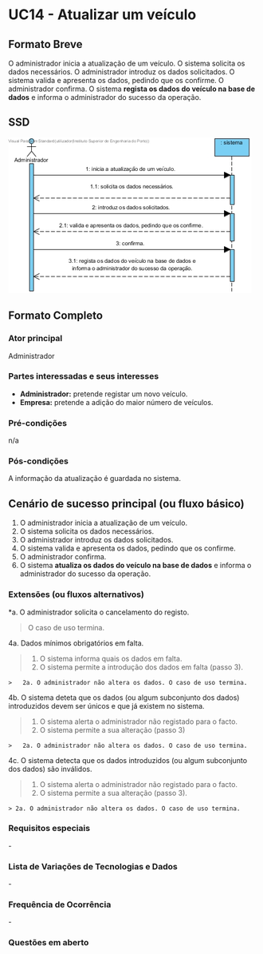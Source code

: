 # UC14 - Atualizar um veículo

## Formato Breve

O administrador inicia a atualização de um veículo. O sistema solicita os dados necessários. O administrador introduz os dados solicitados. O sistema valida e apresenta os dados, pedindo que os confirme. O administrador confirma. O sistema **regista os dados do veículo na base de dados** e informa o administrador do sucesso da operação.

## SSD
![SSD_UC14.jpg](SSD_UC14.jpg)


## Formato Completo

### Ator principal

Administrador

### Partes interessadas e seus interesses
* **Administrador:** pretende registar um novo veículo.
* **Empresa:** pretende a adição do maior número de veículos.


### Pré-condições
n/a

### Pós-condições
A informação da atualização é guardada no sistema.

## Cenário de sucesso principal (ou fluxo básico)

1. O administrador inicia a atualização de um veículo.
2. O sistema solicita os dados necessários.
3. O administrador introduz os dados solicitados.
4. O sistema valida e apresenta os dados, pedindo que os confirme.
5. O administrador confirma.
6. O sistema **atualiza os dados do veículo na base de dados** e informa o administrador do sucesso da operação.

### Extensões (ou fluxos alternativos)

*a. O administrador solicita o cancelamento do registo.

> O caso de uso termina.

	
4a. Dados mínimos obrigatórios em falta.
>	1. O sistema informa quais os dados em falta.
>	2. O sistema permite a introdução dos dados em falta (passo 3).
>
	>	2a. O administrador não altera os dados. O caso de uso termina.

4b. O sistema deteta que os dados (ou algum subconjunto dos dados) introduzidos devem ser únicos e que já existem no sistema.
>	1. O sistema alerta o administrador não registado para o facto.
>	2. O sistema permite a sua alteração (passo 3)
>
	>	2a. O administrador não altera os dados. O caso de uso termina.

4c. O sistema detecta que os dados introduzidos (ou algum subconjunto dos dados) são inválidos.
> 1. O sistema alerta o administrador não registado para o facto. 
> 2. O sistema permite a sua alteração (passo 3).
> 
	> 2a. O administrador não altera os dados. O caso de uso termina. 

### Requisitos especiais
\-

### Lista de Variações de Tecnologias e Dados
\-

### Frequência de Ocorrência
\-

### Questões em aberto